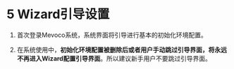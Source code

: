 # 5 Wizard引导设置

1. 首次登录Mevoco系统，系统界面将引导进行基本的初始化环境配置。

2. 在系统使用中，**初始化环境配置被删除后或者用户手动跳过引导界面，将永远不再进入Wizard配置引导界面**。所以建议新手用户不要跳过引导界面。

